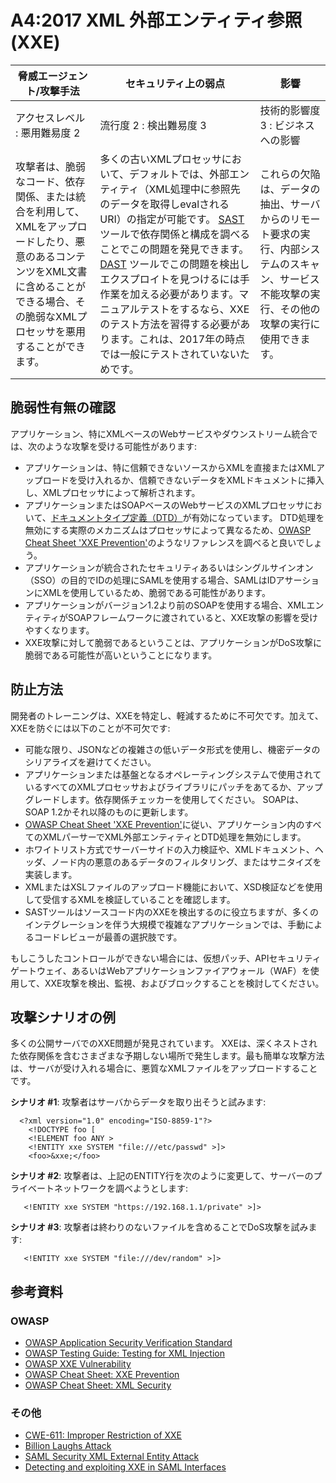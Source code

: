 # A4:2017 XML 外部エンティティ参照 (XXE)

| 脅威エージェント/攻撃手法 | セキュリティ上の弱点           | 影響               |
| -- | -- | -- |
| アクセスレベル : 悪用難易度 2 | 流行度 2 : 検出難易度 3 | 技術的影響度 3 : ビジネスへの影響 |
| 攻撃者は、脆弱なコード、依存関係、または統合を利用して、XMLをアップロードしたり、悪意のあるコンテンツをXML文書に含めることができる場合、その脆弱なXMLプロセッサを悪用することができます。 | 多くの古いXMLプロセッサにおいて、デフォルトでは、外部エンティティ（XML処理中に参照先のデータを取得しevalされるURI）の指定が可能です。 [SAST](https://www.owasp.org/index.php/Source_Code_Analysis_Tools) ツールで依存関係と構成を調べることでこの問題を発見できます。 [DAST](https://www.owasp.org/index.php/Category:Vulnerability_Scanning_Tools) ツールでこの問題を検出しエクスプロイトを見つけるには手作業を加える必要があります。マニュアルテストをするなら、XXEのテスト方法を習得する必要があります。これは、2017年の時点では一般にテストされていないためです。 | これらの欠陥は、データの抽出、サーバからのリモート要求の実行、内部システムのスキャン、サービス不能攻撃の実行、その他の攻撃の実行に使用できます。 |

## 脆弱性有無の確認

アプリケーション、特にXMLベースのWebサービスやダウンストリーム統合では、次のような攻撃を受ける可能性があります:

* アプリケーションは、特に信頼できないソースからXMLを直接またはXMLアップロードを受け入れるか、信頼できないデータをXMLドキュメントに挿入し、XMLプロセッサによって解析されます。
* アプリケーションまたはSOAPベースのWebサービスのXMLプロセッサにおいて、[ドキュメントタイプ定義（DTD）](https://en.wikipedia.org/wiki/Document_type_definition)が有効になっています。 DTD処理を無効にする実際のメカニズムはプロセッサによって異なるため、[OWASP Cheat Sheet 'XXE Prevention'](https://www.owasp.org/index.php/XML_External_Entity_(XXE)_Prevention_Cheat_Sheet)のようなリファレンスを調べると良いでしょう。
* アプリケーションが統合されたセキュリティあるいはシングルサインオン（SSO）の目的でIDの処理にSAMLを使用する場合、SAMLはIDアサーションにXMLを使用しているため、脆弱である可能性があります。
* アプリケーションがバージョン1.2より前のSOAPを使用する場合、XMLエンティティがSOAPフレームワークに渡されていると、XXE攻撃の影響を受けやすくなります。
* XXE攻撃に対して脆弱であるということは、アプリケーションがDoS攻撃に脆弱である可能性が高いということになります。

## 防止方法

開発者のトレーニングは、XXEを特定し、軽減するために不可欠です。加えて、XXEを防ぐには以下のことが不可欠です:

* 可能な限り、JSONなどの複雑さの低いデータ形式を使用し、機密データのシリアライズを避けてください。
* アプリケーションまたは基盤となるオペレーティングシステムで使用されているすべてのXMLプロセッサおよびライブラリにパッチをあてるか、アップグレードします。依存関係チェッカーを使用してください。 SOAPは、SOAP 1.2かそれ以降のものに更新します。
* [OWASP Cheat Sheet 'XXE Prevention'](https://www.owasp.org/index.php/XML_External_Entity_(XXE)_Prevention_Cheat_Sheet)に従い、アプリケーション内のすべてのXMLパーサーでXML外部エンティティとDTD処理を無効にします。
* ホワイトリスト方式でサーバーサイドの入力検証や、XMLドキュメント、ヘッダ、ノード内の悪意のあるデータのフィルタリング、またはサニタイズを実装します。
* XMLまたはXSLファイルのアップロード機能において、XSD検証などを使用して受信するXMLを検証していることを確認します。
* SASTツールはソースコード内のXXEを検出するのに役立ちますが、多くのインテグレーションを伴う大規模で複雑なアプリケーションでは、手動によるコードレビューが最善の選択肢です。

もしこうしたコントロールができない場合には、仮想パッチ、APIセキュリティゲートウェイ、あるいはWebアプリケーションファイアウォール（WAF）を使用して、XXE攻撃を検出、監視、およびブロックすることを検討してください。

## 攻撃シナリオの例

多くの公開サーバでのXXE問題が発見されています。 XXEは、深くネストされた依存関係を含むさまざまな予期しない場所で発生します。最も簡単な攻撃方法は、サーバが受け入れる場合に、悪質なXMLファイルをアップロードすることです。

**シナリオ #1**: 攻撃者はサーバからデータを取り出そうと試みます:

```
  <?xml version="1.0" encoding="ISO-8859-1"?>
    <!DOCTYPE foo [
    <!ELEMENT foo ANY >
    <!ENTITY xxe SYSTEM "file:///etc/passwd" >]>
    <foo>&xxe;</foo>
```

**シナリオ #2**: 攻撃者は、上記のENTITY行を次のように変更して、サーバーのプライベートネットワークを調べようとします:
```
   <!ENTITY xxe SYSTEM "https://192.168.1.1/private" >]>
```

**シナリオ #3**: 攻撃者は終わりのないファイルを含めることでDoS攻撃を試みます:

```
   <!ENTITY xxe SYSTEM "file:///dev/random" >]>
```

## 参考資料

### OWASP

* [OWASP Application Security Verification Standard](https://www.owasp.org/index.php/Category:OWASP_Application_Security_Verification_Standard_Project#tab=Home)
* [OWASP Testing Guide: Testing for XML Injection](https://www.owasp.org/index.php/Testing_for_XML_Injection_(OTG-INPVAL-008))
* [OWASP XXE Vulnerability](https://www.owasp.org/index.php/XML_External_Entity_(XXE)_Processing)
* [OWASP Cheat Sheet: XXE Prevention](https://www.owasp.org/index.php/XML_External_Entity_(XXE)_Prevention_Cheat_Sheet)
* [OWASP Cheat Sheet: XML Security](https://www.owasp.org/index.php/XML_Security_Cheat_Sheet)

### その他

* [CWE-611: Improper Restriction of XXE](https://cwe.mitre.org/data/definitions/611.html)
* [Billion Laughs Attack](https://en.wikipedia.org/wiki/Billion_laughs_attack)
* [SAML Security XML External Entity Attack](https://secretsofappsecurity.blogspot.tw/2017/01/saml-security-xml-external-entity-attack.html)
* [Detecting and exploiting XXE in SAML Interfaces](https://web-in-security.blogspot.tw/2014/11/detecting-and-exploiting-xxe-in-saml.html)
